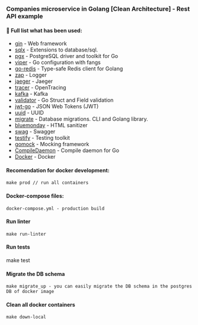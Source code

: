### Companies microservice in Golang [Clean Architecture] - Rest API example

#### 👨 Full list what has been used:
* [gin](github.com/gin-gonic/gin) - Web framework
* [sqlx](https://github.com/jmoiron/sqlx) - Extensions to database/sql.
* [pgx](https://github.com/jackc/pgx) - PostgreSQL driver and toolkit for Go
* [viper](https://github.com/spf13/viper) - Go configuration with fangs
* [go-redis](https://github.com/go-redis/redis) - Type-safe Redis client for Golang
* [zap](https://github.com/uber-go/zap) - Logger
* [jaeger](https://github.com/uber/jaeger) - Jaeger
* [tracer](https://github.com/opentracing/opentracing-go) - OpenTracing
* [kafka](https://github.com/segmentio/kafka-go) - Kafka
* [validator](https://github.com/go-playground/validator) - Go Struct and Field validation
* [jwt-go](https://github.com/dgrijalva/jwt-go) - JSON Web Tokens (JWT)
* [uuid](https://github.com/google/uuid) - UUID
* [migrate](https://github.com/golang-migrate/migrate) - Database migrations. CLI and Golang library.
* [bluemonday](https://github.com/microcosm-cc/bluemonday) - HTML sanitizer
* [swag](https://github.com/swaggo/swag) - Swagger
* [testify](https://github.com/stretchr/testify) - Testing toolkit
* [gomock](https://github.com/golang/mock) - Mocking framework
* [CompileDaemon](https://github.com/githubnemo/CompileDaemon) - Compile daemon for Go
* [Docker](https://www.docker.com/) - Docker

#### Recomendation for docker development:
    make prod // run all containers

#### Docker-compose files:
    docker-compose.yml - production build

#### Run linter
    make run-linter

#### Run tests
   make test

#### Migrate the DB schema
    make migrate_up - you can easily migrate the DB schema in the postgres DB of docker image

#### Clean all docker containers
    make down-local